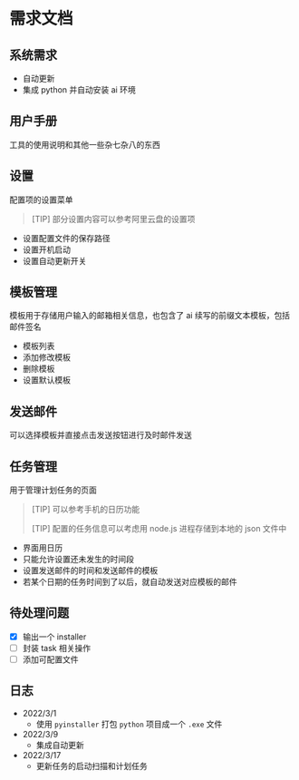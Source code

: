 # 需求文档

## 系统需求

- 自动更新
- 集成 python 并自动安装 ai 环境

## 用户手册

工具的使用说明和其他一些杂七杂八的东西

## 设置

配置项的设置菜单

> [TIP] 部分设置内容可以参考阿里云盘的设置项

- 设置配置文件的保存路径
- 设置开机启动
- 设置自动更新开关

## 模板管理

模板用于存储用户输入的邮箱相关信息，也包含了 ai 续写的前缀文本模板，包括邮件签名

- 模板列表
- 添加修改模板
- 删除模板
- 设置默认模板

## 发送邮件

可以选择模板并直接点击发送按钮进行及时邮件发送

## 任务管理

用于管理计划任务的页面

> [TIP] 可以参考手机的日历功能
> 
> [TIP] 配置的任务信息可以考虑用 node.js 进程存储到本地的 json 文件中

- 界面用日历
- 只能允许设置还未发生的时间段
- 设置发送邮件的时间和发送邮件的模板
- 若某个日期的任务时间到了以后，就自动发送对应模板的邮件

## 待处理问题

- [x] 输出一个 installer
- [ ] 封装 task 相关操作
- [ ] 添加可配置文件 

## 日志

- 2022/3/1
  - 使用 `pyinstaller` 打包 `python` 项目成一个 `.exe` 文件
- 2022/3/9
  - 集成自动更新
- 2022/3/17
  - 更新任务的启动扫描和计划任务
